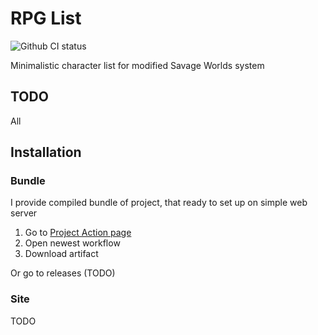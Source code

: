 # RPG List
![Github CI status](https://github.com/Pashs-ba/rpg-list/actions/workflows/main.yml/badge.svg)

Minimalistic character list for modified Savage Worlds system
## TODO
All
## Installation

### Bundle
I provide compiled bundle of project, that ready to set up on simple web server

1. Go to [Project Action page](https://github.com/Pashs-ba/rpg-list/actions/workflows/main.yml)
2. Open newest workflow
3. Download artifact 

Or go to releases (TODO)
### Site
TODO